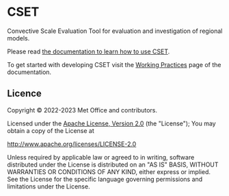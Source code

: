 # CSET

Convective Scale Evaluation Tool for evaluation and investigation of regional
models.

Please read [the documentation to learn how to use CSET](https://metoffice.github.io/CSET).

To get started with developing CSET visit the [Working
Practices](https://metoffice.github.io/CSET/working-practices/#getting-started)
page of the documentation.

<!-- ## Contributing
State if you are open to contributions and what your requirements are for
accepting them.
For people who want to make changes to your project, it's helpful to have some
documentation on how to get started. Perhaps there is a script that they should
run or some environment variables that they need to set. Make these steps
explicit. These instructions could also be useful to your future self.
You can also document commands to lint the code or run tests. These steps help
to ensure high code quality and reduce the likelihood that the changes
inadvertently break something. Having instructions for running tests is
especially helpful if it requires external setup, such as starting a Selenium
server for testing in a browser. -->

<!-- ## Acknowledgements
Show your appreciation to those who have contributed to the project. -->

## Licence

Copyright © 2022-2023 Met Office and contributors.

Licensed under the [Apache License, Version 2.0](LICENCE) (the "License"); You
may obtain a copy of the License at

<http://www.apache.org/licenses/LICENSE-2.0>

Unless required by applicable law or agreed to in writing, software distributed
under the License is distributed on an "AS IS" BASIS, WITHOUT WARRANTIES OR
CONDITIONS OF ANY KIND, either express or implied. See the License for the
specific language governing permissions and limitations under the License.
